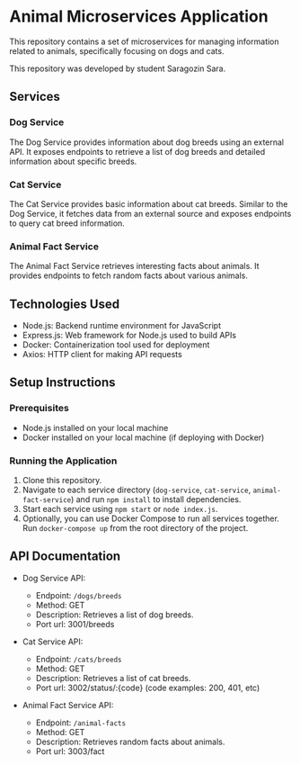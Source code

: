 # Animal Microservices Application

This repository contains a set of microservices for managing information related to animals, specifically focusing on dogs and cats.

This repository was developed by student Saragozin Sara.

## Services

### Dog Service

The Dog Service provides information about dog breeds using an external API. It exposes endpoints to retrieve a list of dog breeds and detailed information about specific breeds.

### Cat Service

The Cat Service provides basic information about cat breeds. Similar to the Dog Service, it fetches data from an external source and exposes endpoints to query cat breed information.

### Animal Fact Service

The Animal Fact Service retrieves interesting facts about animals. It provides endpoints to fetch random facts about various animals.

## Technologies Used

- Node.js: Backend runtime environment for JavaScript
- Express.js: Web framework for Node.js used to build APIs
- Docker: Containerization tool used for deployment
- Axios: HTTP client for making API requests

## Setup Instructions

### Prerequisites

- Node.js installed on your local machine
- Docker installed on your local machine (if deploying with Docker)

### Running the Application

1. Clone this repository.
2. Navigate to each service directory (`dog-service`, `cat-service`, `animal-fact-service`) and run `npm install` to install dependencies.
3. Start each service using `npm start` or `node index.js`.
4. Optionally, you can use Docker Compose to run all services together. Run `docker-compose up` from the root directory of the project.

## API Documentation

- Dog Service API:
  - Endpoint: `/dogs/breeds`
  - Method: GET
  - Description: Retrieves a list of dog breeds.
  - Port url: 3001/breeds

- Cat Service API:
  - Endpoint: `/cats/breeds`
  - Method: GET
  - Description: Retrieves a list of cat breeds.
  - Port url: 3002/status/:{code} (code examples: 200, 401, etc) 

- Animal Fact Service API:
  - Endpoint: `/animal-facts`
  - Method: GET
  - Description: Retrieves random facts about animals.
  - Port url: 3003/fact

